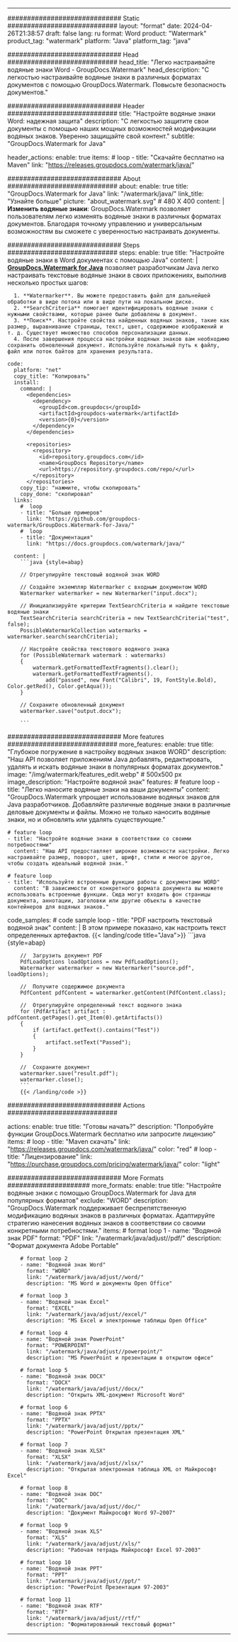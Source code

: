
---
############################# Static ############################
layout: "format"
date:  2024-04-26T21:38:57
draft: false
lang: ru
format: Word
product: "Watermark"
product_tag: "watermark"
platform: "Java"
platform_tag: "java"

############################# Head ############################
head_title: "Легко настраивайте водяные знаки Word - GroupDocs.Watermark"
head_description: "С легкостью настраивайте водяные знаки в различных форматах документов с помощью GroupDocs.Watermark. Повысьте безопасность документов."

############################# Header ############################
title: "Настройте водяные знаки Word: надежная защита" 
description: "С легкостью защитите свои документы с помощью наших мощных возможностей модификации водяных знаков. Уверенно защищайте свой контент."
subtitle: "GroupDocs.Watermark for Java" 

header_actions:
  enable: true
  items:
    #  loop
    - title: "Скачайте бесплатно на Maven"
      link: "https://releases.groupdocs.com/watermark/java/"
      
############################# About ############################
about:
    enable: true
    title: "GroupDocs.Watermark for Java"
    link: "/watermark/java/"
    link_title: "Узнайте больше"
    picture: "about_watermark.svg" # 480 X 400
    content: |
       **Изменить водяные знаки**: GroupDocs.Watermark позволяет пользователям легко изменять водяные знаки в различных форматах документов. Благодаря точному управлению и универсальным возможностям вы сможете с уверенностью настраивать документы.

############################# Steps ############################
steps:
    enable: true
    title: "Настройте водяные знаки в Word документах с помощью Java"
    content: |
      **[GroupDocs.Watermark for Java](https://products.groupdocs.com/watermark/java/)** позволяет разработчикам Java легко настраивать текстовые водяные знаки в своих приложениях, выполнив несколько простых шагов:
      
      1. **Watermarker**. Вы можете предоставить файл для дальнейшей обработки в виде потока или в виде пути на локальном диске.
      2. **SearchCriteria** помогает идентифицировать водяные знаки с нужными свойствами, которые ранее были добавлены в документ.
      3. **Поиск**. Настройте свойства найденных водяных знаков, такие как размер, выравнивание страницы, текст, цвет, содержимое изображений и т. д. Существует множество способов персонализации данных.
      4. После завершения процесса настройки водяных знаков вам необходимо сохранить обновленный документ. Используйте локальный путь к файлу, файл или поток байтов для хранения результата.
   
    code:
      platform: "net"
      copy_title: "Копировать"
      install:
        command: |
          <dependencies>
            <dependency>
              <groupId>com.groupdocs</groupId>
              <artifactId>groupdocs-watermark</artifactId>
              <version>{0}</version>
            </dependency>
          </dependencies>

          <repositories>
            <repository>
              <id>repository.groupdocs.com</id>
              <name>GroupDocs Repository</name>
              <url>https://repository.groupdocs.com/repo/</url>
            </repository>
          </repositories>
        copy_tip: "нажмите, чтобы скопировать"
        copy_done: "скопировал"
      links:
        #  loop
        - title: "Больше примеров"
          link: "https://github.com/groupdocs-watermark/GroupDocs.Watermark-for-Java/"
        #  loop
        - title: "Документация"
          link: "https://docs.groupdocs.com/watermark/java/"
          
      content: |
        ```java {style=abap}

        // Отрегулируйте текстовый водяной знак WORD

        // Создайте экземпляр Watermarker с входным документом WORD
        Watermarker watermarker = new Watermarker("input.docx");

        // Инициализируйте критерии TextSearchCriteria и найдите текстовые водяные знаки
        TextSearchCriteria searchCriteria = new TextSearchCriteria("test", false);
        PossibleWatermarkCollection watermarks = watermarker.search(searchCriteria);
        
        // Настройте свойства текстового водяного знака
        for (PossibleWatermark watermark : watermarks)
        {
            watermark.getFormattedTextFragments().clear();
            watermark.getFormattedTextFragments().
                add("passed", new Font("Calibri", 19, FontStyle.Bold), Color.getRed(), Color.getAqua());
        }

        // Сохраните обновленный документ
        watermarker.save("output.docx");
        
        ```            
        
############################# More features ############################
more_features:
  enable: true
  title: "Глубокое погружение в настройку водяных знаков WORD"
  description: "Наш API позволяет приложениям Java добавлять, редактировать, удалять и искать водяные знаки в популярных форматах документов."
  image: "/img/watermark/features_edit.webp" # 500x500 px
  image_description: "Настройте водяной знак"
  features:
    # feature loop
    - title: "Легко наносите водяные знаки на ваши документы"
      content: "GroupDocs.Watermark упрощает использование водяных знаков для Java разработчиков. Добавляйте различные водяные знаки в различные деловые документы и файлы. Можно не только наносить водяные знаки, но и обновлять или удалять существующие."

    # feature loop
    - title: "Настройте водяные знаки в соответствии со своими потребностями"
      content: "Наш API предоставляет широкие возможности настройки. Легко настраивайте размер, поворот, цвет, шрифт, стили и многое другое, чтобы создать идеальный водяной знак."

    # feature loop
    - title: "Используйте встроенные функции работы с документами WORD"
      content: "В зависимости от конкретного формата документа вы можете использовать встроенные функции. Сюда могут входить фон страницы документа, аннотации, заголовки или другие объекты в качестве контейнеров для водяных знаков."
      
  code_samples:
    # code sample loop
    - title: "PDF настроить текстовый водяной знак"
      content: |
        В этом примере показано, как настроить текст определенных артефактов.
        {{< landing/code title="Java">}}
        ```java {style=abap}
        
        //  Загрузить документ PDF
        PdfLoadOptions loadOptions = new PdfLoadOptions();
        Watermarker watermarker = new Watermarker("source.pdf", loadOptions);

        //  Получите содержимое документа
        PdfContent pdfContent = watermarker.getContent(PdfContent.class);

        //  Отрегулируйте определенный текст водяного знака
        for (PdfArtifact artifact : pdfContent.getPages().get_Item(0).getArtifacts())
        {
            if (artifact.getText().contains("Test"))
            {
                artifact.setText("Passed");
            }
        }

        //  Сохраните документ
        watermarker.save("result.pdf");
        watermarker.close();
        ```
        {{< /landing/code >}}


############################# Actions ############################

actions:
  enable: true
  title: "Готовы начать?"
  description: "Попробуйте функции GroupDocs.Watermark бесплатно или запросите лицензию"
  items:
    #  loop
    - title: "Maven скачать"
      link: "https://releases.groupdocs.com/watermark/java/"
      color: "red"
        #  loop
    - title: "Лицензирование"
      link: "https://purchase.groupdocs.com/pricing/watermark/java/"
      color: "light"


############################# More Formats #####################
more_formats:
    enable: true
    title: "Настройте водяные знаки с помощью GroupDocs.Watermark for Java для популярных форматов"
    exclude: "WORD"
    description: "GroupDocs.Watermark поддерживает беспрепятственную модификацию водяных знаков в различных форматах. Адаптируйте стратегию нанесения водяных знаков в соответствии со своими конкретными потребностями."
    items: 
        # format loop 1
        - name: "Водяной знак PDF"
          format: "PDF"
          link: "/watermark/java/adjust//pdf/"
          description: "Формат документа Adobe Portable"

        # format loop 2
        - name: "Водяной знак Word"
          format: "WORD"
          link: "/watermark/java/adjust//word/"
          description: "MS Word и документы Open Office"
          
        # format loop 3
        - name: "Водяной знак Excel"
          format: "EXCEL"
          link: "/watermark/java/adjust//excel/"
          description: "MS Excel и электронные таблицы Open Office"

        # format loop 4
        - name: "Водяной знак PowerPoint"
          format: "POWERPOINT"
          link: "/watermark/java/adjust//powerpoint/"
          description: "MS PowerPoint и презентации в открытом офисе"

        # format loop 5
        - name: "Водяной знак DOCX"
          format: "DOCX"
          link: "/watermark/java/adjust//docx/"
          description: "Открыть XML-документ Microsoft Word"
          
        # format loop 6
        - name: "Водяной знак PPTX"
          format: "PPTX"
          link: "/watermark/java/adjust//pptx/"
          description: "PowerPoint Открытая презентация XML"
          
        # format loop 7
        - name: "Водяной знак XLSX"
          format: "XLSX"
          link: "/watermark/java/adjust//xlsx/"
          description: "Открытая электронная таблица XML от Майкрософт Excel"

        # format loop 8
        - name: "Водяной знак DOC"
          format: "DOC"
          link: "/watermark/java/adjust//doc/"
          description: "Документ Майкрософт Word 97—2007"

        # format loop 9
        - name: "Водяной знак XLS"
          format: "XLS"
          link: "/watermark/java/adjust//xls/"
          description: "Рабочая тетрадь Майкрософт Excel 97-2003"

        # format loop 10
        - name: "Водяной знак PPT"
          format: "PPT"
          link: "/watermark/java/adjust//ppt/"
          description: "PowerPoint Презентация 97-2003"

        # format loop 11
        - name: "Водяной знак RTF"
          format: "RTF"
          link: "/watermark/java/adjust//rtf/"
          description: "Форматированный текстовый формат"

---
